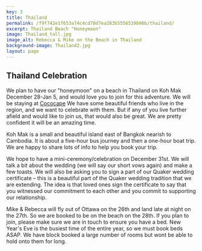 ```yaml
---
key: 3
title: Thailand
permalink: /f9f742e1f653a74c4cd78d7ea283b5556539b96b/thailand/
excerpt: Thailand Beach "Honeymoon"
image: Thailand_tall.jpg
image_alt: Rebecca & Mike on the Beach in Thailand
background-image: Thailand2.jpg
layout: page
---
```

## Thailand Celebration

We plan to have our "honeymoon" on a beach in Thailand on Koh Mak December 28-Jan 5, and would love you to join for this adventure. We will be staying at [Cococape](http://www.kohmakcococape.com/) We have some beautiful friends who live in the region, and we want to celebrate with them. But if any of you live further afield and would like to join us, that would also be great. We are pretty confident it will be an amazing time.

Koh Mak is a small and beautiful island east of Bangkok nearish to Cambodia. It is about a five-hour bus journey and then a one-hour boat trip. We are happy to share lots of info to help you book your trip.

We hope to have a mini-ceremony/celebration on December 31st. We will talk a bit about the wedding (we will say our short vows again) and make a few toasts. We will also be asking you to sign a part of our Quaker wedding certificate – this is a beautiful part of the Quaker wedding tradition that we are extending. The idea is that loved ones sign the certificate to say that you witnessed our commitment to each other and you commit to supporting our relationship. 

Mike & Rebecca will fly out of Ottawa on the 26th and land late at night on the 27th. So we are booked to be on the beach on the 28th. If you plan to join, please make sure we are in touch to ensure you have a bed. New Year's Eve is the busiest time of the entire year, so we must book beds ASAP. We have block booked a large number of rooms but wont be able to hold onto them for long.

